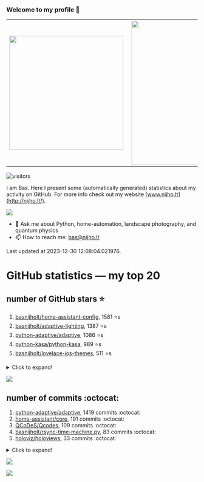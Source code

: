 ### Welcome to my profile 👋

<center>
  <table>
    <tr>
        <td><img width="300px" align="left" src="https://github-readme-stats.vercel.app/api/top-langs/?username=basnijholt&hide=TeX,Jupyter%20Notebook&layout=compact&theme=radical" /></td>
        <td><img align='right' src="https://github-readme-stats.vercel.app/api?username=basnijholt&show_icons=true&theme=radical" width="380"></td>
    </tr>
  </table>
</center>

![visitors](https://visitor-badge.glitch.me/badge?page_id=basnijholt.visitor-badge)

I am Bas. Here I present some (automatically generated) statistics about my activity on GitHub. For more info check out my website [www.nijho.lt](http://nijho.lt/).

![](https://www.nijho.lt/authors/admin/avatar_hu9e60e4b9bc120dfb6a666009f2878da6_182107_250x250_fill_q90_lanczos_center.jpg)

- 💬 Ask me about Python, home-automation, landscape photography, and quantum physics
- 📫 How to reach me: bas@nijho.lt

Last updated at 2023-12-30 12:08:04.021976.

# GitHub statistics — my top 20

## number of GitHub stars ⭐️

1. [basnijholt/home-assistant-config](https://github.com/basnijholt/home-assistant-config/), 1581 ⭐️s
2. [basnijholt/adaptive-lighting](https://github.com/basnijholt/adaptive-lighting/), 1387 ⭐️s
3. [python-adaptive/adaptive](https://github.com/python-adaptive/adaptive/), 1086 ⭐️s
4. [python-kasa/python-kasa](https://github.com/python-kasa/python-kasa/), 989 ⭐️s
5. [basnijholt/lovelace-ios-themes](https://github.com/basnijholt/lovelace-ios-themes/), 511 ⭐️s
<details><summary>Click to expand!</summary>

6. [basnijholt/lovelace-ios-dark-mode-theme](https://github.com/basnijholt/lovelace-ios-dark-mode-theme/), 430 ⭐️s
7. [basnijholt/miflora](https://github.com/basnijholt/miflora/), 361 ⭐️s
8. [basnijholt/rsync-time-machine.py](https://github.com/basnijholt/rsync-time-machine.py/), 353 ⭐️s
9. [topocm/topocm_content](https://github.com/topocm/topocm_content/), 257 ⭐️s
10. [basnijholt/home-assistant-streamdeck-yaml](https://github.com/basnijholt/home-assistant-streamdeck-yaml/), 154 ⭐️s
11. [basnijholt/unidep](https://github.com/basnijholt/unidep/), 96 ⭐️s
12. [basnijholt/home-assistant-macbook-touch-bar](https://github.com/basnijholt/home-assistant-macbook-touch-bar/), 94 ⭐️s
13. [kwant-project/kwant](https://github.com/kwant-project/kwant/), 80 ⭐️s
14. [basnijholt/markdown-code-runner](https://github.com/basnijholt/markdown-code-runner/), 76 ⭐️s
15. [basnijholt/home-assistant-streamdeck-yaml-addon](https://github.com/basnijholt/home-assistant-streamdeck-yaml-addon/), 54 ⭐️s
16. [basnijholt/aiokef](https://github.com/basnijholt/aiokef/), 34 ⭐️s
17. [basnijholt/thesis-cover](https://github.com/basnijholt/thesis-cover/), 29 ⭐️s
18. [basnijholt/adaptive-scheduler](https://github.com/basnijholt/adaptive-scheduler/), 23 ⭐️s
19. [basnijholt/instacron](https://github.com/basnijholt/instacron/), 20 ⭐️s
20. [kwant-project/kwant-tutorial-2016](https://github.com/kwant-project/kwant-tutorial-2016/), 18 ⭐️s

</details>

![](https://github.com/basnijholt/basnijholt/raw/main/stars_over_time.png)

## number of commits :octocat:

1. [python-adaptive/adaptive](https://github.com/python-adaptive/adaptive/), 1419 commits :octocat:
2. [home-assistant/core](https://github.com/home-assistant/core/), 191 commits :octocat:
3. [QCoDeS/Qcodes](https://github.com/QCoDeS/Qcodes/), 109 commits :octocat:
4. [basnijholt/rsync-time-machine.py](https://github.com/basnijholt/rsync-time-machine.py/), 83 commits :octocat:
5. [holoviz/holoviews](https://github.com/holoviz/holoviews/), 33 commits :octocat:
<details><summary>Click to expand!</summary>

6. [jupyter/jupyter-sphinx](https://github.com/jupyter/jupyter-sphinx/), 16 commits :octocat:
7. [mamba-org/micromamba-docker](https://github.com/mamba-org/micromamba-docker/), 4 commits :octocat:
8. [gdsfactory/gdsfactory](https://github.com/gdsfactory/gdsfactory/), 4 commits :octocat:
9. [pyvista/pyvista](https://github.com/pyvista/pyvista/), 2 commits :octocat:
10. [adamchainz/blacken-docs](https://github.com/adamchainz/blacken-docs/), 2 commits :octocat:
11. [holoviz/panel](https://github.com/holoviz/panel/), 1 commits :octocat:
12. [basnijholt/home-assistant-streamdeck-yaml](https://github.com/basnijholt/home-assistant-streamdeck-yaml/), 0 commits :octocat:
13. [CJ-Wright/cf-graph-countyfair](https://github.com/CJ-Wright/cf-graph-countyfair/), 0 commits :octocat:
14. [conda-forge/pyvista-feedstock](https://github.com/conda-forge/pyvista-feedstock/), 0 commits :octocat:
15. [conda-forge/fenics-feedstock](https://github.com/conda-forge/fenics-feedstock/), 0 commits :octocat:
16. [basnijholt/conda-recipes](https://github.com/basnijholt/conda-recipes/), 0 commits :octocat:
17. [mpi4py/mpi4py](https://github.com/mpi4py/mpi4py/), 0 commits :octocat:
18. [ICB-DCM/pyABC](https://github.com/ICB-DCM/pyABC/), 0 commits :octocat:
19. [astrojuanlu/fenics-recipes](https://github.com/astrojuanlu/fenics-recipes/), 0 commits :octocat:
20. [basnijholt/adaptive-lighting](https://github.com/basnijholt/adaptive-lighting/), 0 commits :octocat:

</details>

![](https://github.com/basnijholt/basnijholt/raw/main/commits_per_hour.png)

![](https://github.com/basnijholt/basnijholt/raw/main/commits_per_weekday.png)

